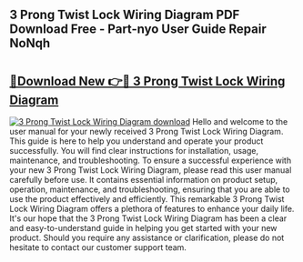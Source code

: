 ## 3 Prong Twist Lock Wiring Diagram PDF Download Free - Part-nyo User Guide Repair NoNqh

# <h2><a href="http://dfmpzk.blite.top/?on=3+Prong+Twist+Lock+Wiring+Diagram">🔗Download New 👉🔴 3 Prong Twist Lock Wiring Diagram</a></h2>

[![3 Prong Twist Lock Wiring Diagram download](https://i.imgur.com/lujVjoI.png)](http://dfmpzk.blite.top/?on=3+Prong+Twist+Lock+Wiring+Diagram)
Hello and welcome to the user manual for your newly received 3 Prong Twist Lock Wiring Diagram. This guide is here to help you understand and operate your product successfully. You will find clear instructions for installation, usage, maintenance, and troubleshooting. To ensure a successful experience with your new 3 Prong Twist Lock Wiring Diagram, please read this user manual carefully before use. It contains essential information on product setup, operation, maintenance, and troubleshooting, ensuring that you are able to use the product effectively and efficiently. This remarkable 3 Prong Twist Lock Wiring Diagram offers a plethora of features to enhance your daily life. It's our hope that the 3 Prong Twist Lock Wiring Diagram has been a clear and easy-to-understand guide in helping you get started with your new product. Should you require any assistance or clarification, please do not hesitate to contact our customer support team.
